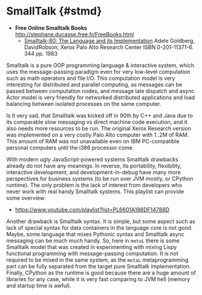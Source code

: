# SmallTalk {#stmd}

* **Free Online Smalltalk Books**
  http://stephane.ducasse.free.fr/FreeBooks.html
  * [Smalltalk-80: The Language and its Implementation](http://sdmeta.gforge.inria.fr/FreeBooks/BlueBook/)
    Adele Goldberg, DavidRobson; Xerox Palo Alto Research Center ISBN 0-201-11371-6. 344 pp. 1983

Smalltalk is a pure OOP programming language & interactive system, which uses
the message-passing paradigm even for very low-level computation such as math
operators and file I/O. This computation model is very interesting for
distributed and parallel computing, as messages can be passed between
computation nodes, and message late dispatch and async Actor model is very
friendly for networked distributed applications and load balancing between
isolated processes on the same computer.

Is it very sad, that Smalltalk was kicked off in 90th by C++ and Java due to its
comparable slow messaging vs direct machine code execution, and it also needs
more resources to be run. The original Xerox Research version was implemented on
a very costly Palo Alto computer with 1..2M of RAM. This amount of RAM was not
unavailable even on IBM PC-compatible personal computers until the i386
processor come.

With modern ugly JavaScript-powered systems Smalltalk drawbacks already do not
have any meanings. In reverse, its portability, flexibility, interactive
development, and development-in-debug have many more perspectives for business
systems (to be run over JVM mostly, or CPython runtime). The only problem is the
lack of interest from developers who never work with real handy Smalltalk
systems. This playlist can provide some overview:
* https://www.youtube.com/playlist?list=PL6601A198DF14788D

Another drawback is Smalltalk syntax. It is simple, but some aspect such as lack
of special syntax for data containers in the language core is not good. Maybe,
some language that mixes Pythonic syntax and Smalltalk async messaging can be
much much handy. So, here in `metaL` there is some Smalltalk model that was
created in experimenting with mixing Lispy functional programming with
message-passing computation. It is not required to be mixed in the same system,
as the `metaL` metaprogramming part can be fully separated from the target pure
Smalltalk implementation. Finally, CPython as the runtime is good because there
are a huge amount of libraries for any case, while it is very fast comparing to
JVM hell (memory and startup time is awful).
